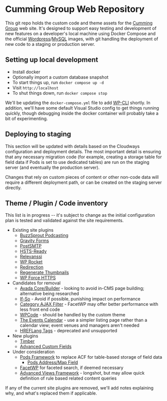 # Cumming Group Web Repository

This git repo holds the custom code and theme assets for the [Cumming Group](https://cumming-group.com) web site. It's designed to support easy testing and development of new features on a developer's local machine using Docker Compose and the official [Wordpress](https://hub.docker.com/_/wordpress)/[MySQL](https://hub.docker.com/_/mysql/) images, with git handling the deployment of new code to a staging or production server.

## Setting up local development

- Install docker
- Optionally import a custom database snapshot
- To start things up, run `docker compose up -d`
- Visit `http://localhost`
- To shut things down, run `docker compose stop`

We'll be updating the `docker-compose.yml` file to add [WP-CLI](https://wp-cli.org) shortly. In addition, we'll have some default Visual Studio config to get things running quickly, though debugging inside the docker container will probably take a bit of experimenting.

## Deploying to staging

This section will be updated with details based on the Cloudways configuration and deployment details. The most important detail is ensuring that any necessary migration code (for example, creating a storage table for field data if Pods is set to use dedicated tables) are run on the staging server (and eventually the production server).

Changes that rely on custom pieces of content or other non-code data will require a different deployment path, or can be created on the staging server directly.

## Theme / Plugin / Code inventory

This list is in progress -- it's subject to change as the initial configuration plan is tested and validated against the site requirements.

- Existing site plugins
  - [BuzzSprout Podcasting](https://wordpress.org/plugins/buzzsprout-podcasting/)
  - [Gravity Forms](https://www.gravityforms.com)
  - [PostSMTP](https://postmansmtp.com)
  - [HSTS-Ready](https://wordpress.org/plugins/hsts-ready/)
  - [Relevanssi](https://wordpress.org/plugins/relevanssi/)
  - [WP Rocket](https://wp-rocket.me)
  - [Redirection](https://wordpress.org/plugins/redirection/)
  - [Regenerate Thumbnails](https://wordpress.org/plugins/regenerate-thumbnails/)
  - [WP Force HTTPS](https://wordpress.org/plugins/wp-force-https/)
- Candidates for removal
  - [Avada Core/Builder](https://avada.com) - looking to avoid in-CMS page building; alternative being researched
  - [If-So](https://wordpress.org/plugins/if-so/) - Avoid if possible, punishing impact on performance
  - [Category AJAX Filter](https://trustyplugins.com) - FacetWP may offer better performance with less front end code
  - [WPCode](https://wordpress.org/plugins/insert-headers-and-footers/) - should be handled by the custom theme
  - [The Events Calendar](https://theeventscalendar.com/products/wordpress-events-calendar) - use a simpler listing page rather than a calendar view; event venues and managers aren't needed
  - [HREFLang Tags](https://wordpress.org/plugins/hreflang-tags-by-dcgws/) - deprecated and unsupported
- New plugins
  - [Timber](https://upstatement.com/timber/)
  - [Advanced Custom Fields](https://www.advancedcustomfields.com/)
- Under consideration
  - [Pods Framework](https://pods.io) to replace ACF for table-based storage of field data
    - [Pods Address/Map Field](https://github.com/JoryHogeveen/pods-address-maps)
  - [FacetWP](https://facetwp.com) for faceted search, if deemed necessary
  - [Advanced Views Framework](https://wordpress.org/plugins/acf-views/) - longshot, but may allow quick definition of rule based related content queries

If any of the current site plugins are removed, we'll add notes explaining why, and what's replaced them if applicable.
